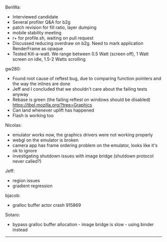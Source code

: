 BenWa:
* Interviewed candidate
* Several profiler Q&A for b2g
* patch revision for fill ratio, layer dumping
* mobile stability meeting
* r+ for profile.sh, waiting on pull request
* Discussed reducing overdraw on b2g. Need to mark application RenderFrame as opaque
* Tested Kill-a-watt. We range between 0.5 Watt (screen off), 1 Watt screen on idle, 1.5-2 Watts scrolling

gw280:
* Found root cause of reftest bug, due to comparing function pointers and the way the inlines are done
* Jeff and I concluded that we shouldn't care about the failing tests anyway
* Rebase is green (the failing reftest on windows should be disabled) https://tbpl.mozilla.org/?tree=Graphics
* Can land whenever uplift has happened
* Flash is working too

Nicolas:
* emulator works now, the graphics drivers were not working properly
* webgl on the emulator is broken
* camera app has frame ordering problem on the emulator, looks like it's ok to ignore
* investigating shutdown issues with image bridge (shutdown protocol never called?)

Jeff:
* region issues
* gradient regression

bjacob:
* gralloc buffer actor crash 915869

Sotaro:
* bypass gralloc buffer allocation - image bridge is slow - using binder instead

________________


